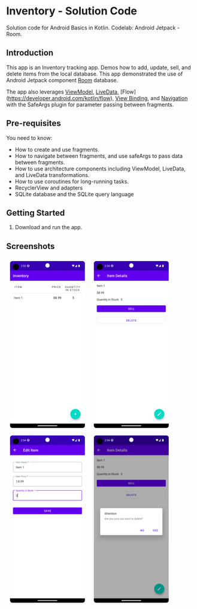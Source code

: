 Inventory - Solution Code
==================================

Solution code for Android Basics in Kotlin.
Codelab: Android Jetpack - Room.

Introduction
------------

This app is an Inventory tracking app. Demos how to add, update, sell, and delete items from the local database. 
This app demonstrated
the use of Android Jetpack component [Room](https://developer.android.com/training/data-storage/room) database.  

The app also leverages [ViewModel](https://developer.android.com/topic/libraries/architecture/viewmodel),
[LiveData](https://developer.android.com/topic/libraries/architecture/livedata),
[Flow] (https://developer.android.com/kotlin/flow),
[View Binding](https://developer.android.com/topic/libraries/view-binding),
and [Navigation](https://developer.android.com/topic/libraries/architecture/navigation/)
with the SafeArgs plugin for parameter passing between fragments.

Pre-requisites
--------------

You need to know:
- How to create and use fragments.
- How to navigate between fragments, and use safeArgs to pass data between fragments.
- How to use architecture components including ViewModel, LiveData, and LiveData transformations.
- How to use coroutines for long-running tasks.
- RecyclerView and adapters
- SQLite database and the SQLite query language


Getting Started
---------------

1. Download and run the app.


Screenshots
---------------

[<img src="/screenshots/Screenshot_20230328_145358.png" align="center"
width="200"
    hspace="10" vspace="10">](/screenshots/Screenshot_20230328_145358.png)
[<img src="/screenshots/Screenshot_20230328_145429.png" align="center"
width="200"
    hspace="10" vspace="10">](/screenshots/Screenshot_20230328_145429.png)
[<img src="/screenshots/Screenshot_20230328_145447.png" align="center"
width="200"
    hspace="10" vspace="10">](/screenshots/Screenshot_20230328_145447.png)
[<img src="/screenshots/Screenshot_20230328_145501.png" align="center"
width="200"
    hspace="10" vspace="10">](/screenshots/Screenshot_20230328_145501.png)
    
